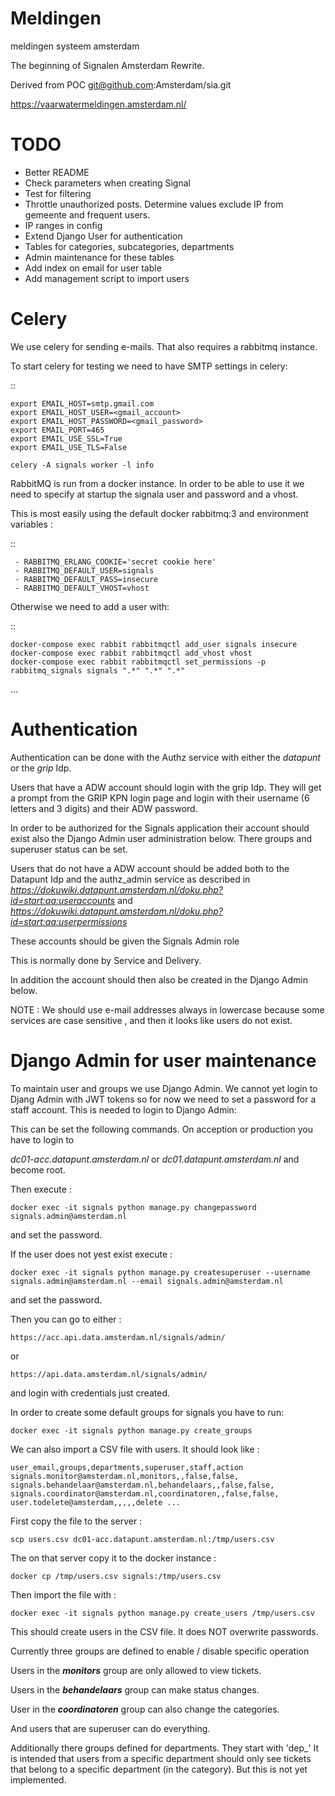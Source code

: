 # Meldingen
meldingen systeem amsterdam

The beginning of Signalen Amsterdam Rewrite.

Derived from POC git@github.com:Amsterdam/sia.git

https://vaarwatermeldingen.amsterdam.nl/

# TODO
* Better README
* Check parameters when creating Signal
* Test for filtering
* Throttle unauthorized posts. Determine values exclude IP from gemeente and frequent users.
* IP ranges in config
* Extend Django  User for authentication
* Tables for categories, subcategories, departments 
* Admin maintenance for these tables 
* Add index on email for user table
* Add management script to import users 




# Celery

We use celery for sending e-mails. That also requires a rabbitmq instance.

To start celery for testing we need to have SMTP settings in celery:

::

    export EMAIL_HOST=smtp.gmail.com
    export EMAIL_HOST_USER=<gmail_account>
    export EMAIL_HOST_PASSWORD=<gmail_password>
    export EMAIL_PORT=465
    export EMAIL_USE_SSL=True
    export EMAIL_USE_TLS=False

    celery -A signals worker -l info


RabbitMQ is run from a docker instance.  In order to be able to use it we need to specify 
at startup the signala user and password and a vhost.

This is most easily using the default docker rabbitmq:3 and environment variables :

::

     - RABBITMQ_ERLANG_COOKIE='secret cookie here'
     - RABBITMQ_DEFAULT_USER=signals
     - RABBITMQ_DEFAULT_PASS=insecure
     - RABBITMQ_DEFAULT_VHOST=vhost

Otherwise we need to add a user with:

::

    docker-compose exec rabbit rabbitmqctl add_user signals insecure
    docker-compose exec rabbit rabbitmqctl add_vhost vhost
    docker-compose exec rabbit rabbitmqctl set_permissions -p rabbitmq_signals signals ".*" ".*" ".*"

...

# Authentication 

Authentication can be done with the Authz service with either the _datapunt_ or the _grip_ Idp.

Users that have a ADW account should login with the grip Idp. They will get a prompt from the 
GRIP KPN login page and login with their username (6 letters and 3 digits) and their ADW password. 

In order to be authorized  for the Signals application their account should exist also the Django Admin
user administration below. There groups and superuser status can be set. 

Users that do not have a ADW account should  be added both to the Datapunt Idp and the authz_admin service 
as described in _https://dokuwiki.datapunt.amsterdam.nl/doku.php?id=start:aa:useraccounts_ and
_https://dokuwiki.datapunt.amsterdam.nl/doku.php?id=start:aa:userpermissions_

These accounts should be given the Signals Admin role

This is normally done by Service and Delivery. 

In addition the account should then also be created in the Django Admin below. 

NOTE : We should use e-mail addresses always in lowercase because some services 
are case sensitive , and then it looks like users do not exist. 



# Django Admin for user maintenance

To maintain user and groups we use Django Admin. We cannot yet login to Djang Admin with JWT tokens 
so for  now we need to set  a password for a staff account.  This is needed to login to Django Admin:


This can be set the following commands. On acception or production you have to login to 

_dc01-acc.datapunt.amsterdam.nl_ or _dc01.datapunt.amsterdam.nl_  and become root. 

Then execute : 

`docker exec -it signals python manage.py changepassword signals.admin@amsterdam.nl `

and set the password. 

If the user does not yest exist execute : 

`docker exec -it signals python manage.py createsuperuser --username  signals.admin@amsterdam.nl --email signals.admin@amsterdam.nl
`

and set the password. 


Then you can go to either : 

`https://acc.api.data.amsterdam.nl/signals/admin/`

or

`https://api.data.amsterdam.nl/signals/admin/`

and login with credentials just created. 

In order to create some default groups for signals you have to run:

`docker exec -it signals python manage.py create_groups`

We can also import a CSV file with users. It should look like :

`user_email,groups,departments,superuser,staff,action
signals.monitor@amsterdam.nl,monitors,,false,false,
signals.behandelaar@amsterdam.nl,behandelaars,,false,false,
signals.coordinator@amsterdam.nl,coordinatoren,,false,false,
user.todelete@amsterdam,,,,,delete
...`


First copy the file to the server :

`scp users.csv dc01-acc.datapunt.amsterdam.nl:/tmp/users.csv`

The on that server copy it to the docker instance :

`docker cp /tmp/users.csv signals:/tmp/users.csv`

Then import the file with : 

`docker exec -it signals python manage.py create_users /tmp/users.csv`

This should create users in the CSV file. It does NOT overwrite passwords.


Currently three groups are defined to enable / disable specific operation 

Users in the _**monitors**_ group  are only allowed to view tickets.

Users in the _**behandelaars**_ group can make status changes. 

User in the _**coordinatoren**_ group can also change the categories. 

And users that are superuser can do everything. 

Additionally  there groups defined for departments. They start with 'dep_'
It is intended that users from a specific department should only see tickets 
that belong to a specific department (in the category). But this is not yet implemented.
















